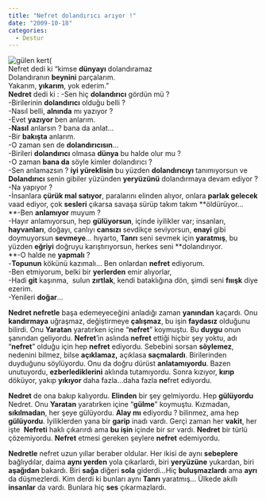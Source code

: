 ```yaml
---
title: "Nefret dolandırıcı arıyor !"
date: "2009-10-18"
categories: 
  - Destur
---
```


![gülen kert(](/uploads/image/kewrt.jpg)  
Nefret dedi ki “kimse **dünyayı** dolandıramaz  
Dolandıranın **beynini** parçalarım.  
Yakarım, **yıkarım**, yok ederim.”  
**Nedret** dedi ki : -Sen hiç **dolandırıcı** gördün mü ?   
\-Birilerinin **dolandırıcı** olduğu belli ?  
\-Nasıl belli, **alnında** mı yazıyor ?  
\-Evet **yazıyor** ben anlarım.  
\-**Nasıl** anlarsın ? bana da anlat…  
\-Bir **bakışta** anlarım.  
\-O zaman sen de **dolandırıcısın**…  
\-Birileri **dolandırıcı** olmasa **dünya** bu halde olur mu ?  
\-O zaman **bana da** söyle kimler dolandırıcı ?  
\-Sen anlamazsın ? **iyi yüreklisin** bu yüzden **dolandırıcıyı** tanımıyorsun ve  
**Dolandırıcı** senin gibiler yüzünden **yeryüzünü** dolandırmaya devam ediyor ?  
\-Na yapıyor ?  
\-İnsanlara **çürük mal satıyor**, paralarını elinden alıyor, onlara **parlak gelecek** vaad ediyor, çok **sesleri** çıkarsa savaşa sürüp takım takım **öldürüyor…  
**\-Ben **anlamıyor** muyum ?  
\-Hayır anlamıyorsun, hep **gülüyorsun**, içinde iyilikler var; insanları, **hayvanları**, doğayı, canlıyı **cansızı** sevdikçe seviyorsun, **enayi** gibi doymuyorsun **sevmeye**… hıyarto, **Tanrı** seni sevmek için **yaratmış**, bu yüzden **eğriyi** doğruyu karıştırıyorsun, herkes seni **dolandırıyor.  
**\-O halde ne **yapmalı** ?  
\-**Topunun** kökünü kazımalı… Ben onlardan **nefret** ediyorum.  
\-Ben etmiyorum, belki bir **yerlerden** emir alıyorlar,  
\-Hadi **git** kaşınma,  sulun **zırtlak**, kendi bataklığına dön, şimdi seni **fııışk** diye ezerim.  
\-Yenileri **doğar**…

**Nedret nefretle** başa edemeyeceğini anladığı zaman **yanından** kaçardı. Onu **kandırmaya** uğraşmaz, değiştirmeye **çalışmaz**, bu işin **faydasız** olduğunu bilirdi. Onu **Yaratan** yaratırken içine “**nefret**” koymuştu. Bu **duygu** onun şanından geliyordu. **Nefret**’in aslında **nefret** ettiği hiçbir şey yoktu, adı “**nefret**” olduğu için hep **nefret** ediyordu. Sebebini sorsan **söylemez**, nedenini bilmez, bilse **açıklamaz,** açıklasa **saçmalardı**. Birilerinden duyduğunu söylüyordu. Onu da doğru dürüst **anlatamıyordu**. Bazen unutuyordu, **ezberlediklerini** aklında tutamıyordu. Sonra kızıyor, **kırıp** döküyor, yakıp **yıkıyor** daha fazla…daha fazla **ne**fret ediyordu.

**Nedret** de ona bakıp kalıyordu. **Elinden** bir şey gelmiyordu. Hep **gülüyordu** Nedret. Onu **Yaratan** yaratırken içine “**gülme**” koymuştu. Kızmadan, **sıkılmadan**, her şeye gülüyordu. **Alay mı** ediyordu ? bilinmez, ama hep **gülüyordu**. İyiliklerden yana bir **garip** inadı vardı. Gerçi zaman her **vakit**, her işte  **Nefreti** haklı çıkarırdı ama **bu işin** içinde bir sır vardı. **Nedret** bir türlü çözemiyordu. **Nefret** etmesi gereken şeylere **nefret** edemiyordu.

**Nedretle** nefret uzun yıllar beraber oldular. Her ikisi de aynı **sebeplere** bağlıydılar, daima **aynı yerden** yola çıkarlardı, biri **yeryüzüne** yukardan, biri **aşağıdan** bakardı. Biri **sağa** diğeri **sola** giderdi…Hiç **buluşmazlardı** ama **ayrı** da düşmezlerdi. Kim derdi ki bunları aynı **Tanrı** yaratmış… Ülkede akıllı **insanlar** da vardı. Bunlara hiç **ses** çıkarmazlardı.
